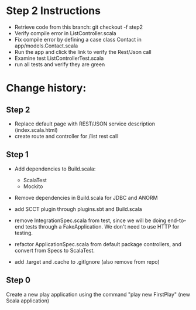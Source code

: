 Step 2 Instructions
===================

- Retrieve code from this branch:  git checkout -f step2
- Verify compile error in ListController.scala
- Fix compile error by defining a case class Contact in app/models.Contact.scala
- Run the app and click the link to verify the Rest/Json call
- Examine test ListControllerTest.scala
- run all tests and verify they are green

Change history:
===============

Step 2
------
- Replace default page with REST/JSON service description (index.scala.html)
- create route and controller for /list rest call

Step 1
------
- Add dependencies to Build.scala:
  - ScalaTest
  - Mockito
  
- Remove dependencies in Build.scala for JDBC and ANORM

- add SCCT plugin through plugins.sbt and Build.scala

- remove IntegrationSpec.scala from test, since we will be doing end-to-end tests through a 
  FakeApplication.  We don't need to use HTTP for testing.
  
- refactor ApplicationSpec.scala from default package controllers, and convert from Specs
  to ScalaTest.
  
- add .target and .cache to .gitIgnore (also remove from repo)
  
Step 0
------
Create a new play application using the command "play new FirstPlay" (new Scala application)
